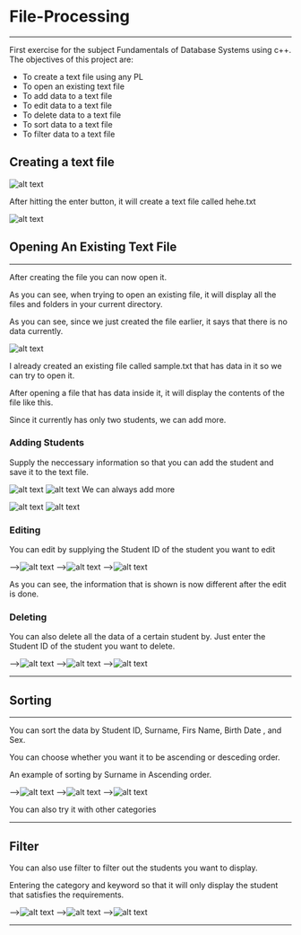 # File-Processing
***
First exercise for the subject Fundamentals of Database Systems using c++. The objectives of this project are: 

* To create a text file using any PL
* To open an existing text file
* To add data to a text file
* To edit data to a text file
* To delete data to a text file
* To sort data to a text file
* To filter data to a text file


## Creating a text file

![alt text](https://github.com/saabyer/File-Processing/blob/main/FileProcessingFinal/samples/1.png)

 After hitting the enter button, it will create a text file called hehe.txt
 
![alt text](https://github.com/saabyer/File-Processing/blob/main/FileProcessingFinal/samples/2.png)

 ## Opening An Existing Text File
 ***
 After creating the file you can now open it. 

 As you can see, when trying to open an existing file, it will display all the files and folders in your current directory.

 As you can see, since we just created the file earlier, it says that there is no data currently. 

 
![alt text](https://github.com/saabyer/File-Processing/blob/main/FileProcessingFinal/samples/3.png)

I already created an existing file called sample.txt that has data in it so we can try to open it.

  After opening a file that has data inside it, it will display the contents of the file like this.

Since it currently has only two students, we can add more.


### Adding Students

Supply the neccessary information so that you can add the student and save it to the text file.

![alt text](https://github.com/saabyer/File-Processing/blob/main/FileProcessingFinal/samples/9.png)
![alt text](https://github.com/saabyer/File-Processing/blob/main/FileProcessingFinal/samples/9.2.png)
We can always add more

![alt text](https://github.com/saabyer/File-Processing/blob/main/FileProcessingFinal/samples/4.png)
![alt text](https://github.com/saabyer/File-Processing/blob/main/FileProcessingFinal/samples/4.2.png)




### Editing 

You can edit by supplying the Student ID of the student you want to edit
<!-- add image showing edit-->

-->![alt text](https://github.com/saabyer/File-Processing/blob/main/FileProcessingFinal/samples/5.png)
-->![alt text](https://github.com/saabyer/File-Processing/blob/main/FileProcessingFinal/samples/5.2.png)
-->![alt text](https://github.com/saabyer/File-Processing/blob/main/FileProcessingFinal/samples/5.3.png)



As you can see, the information that is shown is now different after the edit is done.
<!-- add after edit image-->




### Deleting

You can also delete all the data of a certain student by.
Just enter the Student ID of the student you want to delete.

<!--show 2 images before and after delete image-->
-->![alt text](https://github.com/saabyer/File-Processing/blob/main/FileProcessingFinal/samples/6.png)
-->![alt text](https://github.com/saabyer/File-Processing/blob/main/FileProcessingFinal/samples/6.2.png)
-->![alt text](https://github.com/saabyer/File-Processing/blob/main/FileProcessingFinal/samples/6.3.png)





***

## Sorting
***
You can sort the data by Student ID, Surname, Firs Name, Birth Date , and Sex.

You can choose whether you want it to be ascending or desceding order.


An example of sorting by Surname in Ascending order.

<!-- Show before and after image of sorting image-->

-->![alt text](https://github.com/saabyer/File-Processing/blob/main/FileProcessingFinal/samples/7.png)
-->![alt text](https://github.com/saabyer/File-Processing/blob/main/FileProcessingFinal/samples/7.2.png)
-->![alt text](https://github.com/saabyer/File-Processing/blob/main/FileProcessingFinal/samples/7.3.png)



You can also try it with other categories

***

## Filter

You can also use filter to filter out the students you want to display.

Entering the category and keyword so that it will only display the student that satisfies the requirements.

<!-- show example of sort-->

-->![alt text](https://github.com/saabyer/File-Processing/blob/main/FileProcessingFinal/samples/8.png)
-->![alt text](https://github.com/saabyer/File-Processing/blob/main/FileProcessingFinal/samples/8.2.png)
-->![alt text](https://github.com/saabyer/File-Processing/blob/main/FileProcessingFinal/samples/8.3.png)






***






